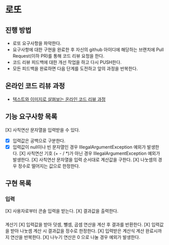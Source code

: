 # 로또
## 진행 방법
* 로또 요구사항을 파악한다.
* 요구사항에 대한 구현을 완료한 후 자신의 github 아이디에 해당하는 브랜치에 Pull Request(이하 PR)를 통해 코드 리뷰 요청을 한다.
* 코드 리뷰 피드백에 대한 개선 작업을 하고 다시 PUSH한다.
* 모든 피드백을 완료하면 다음 단계를 도전하고 앞의 과정을 반복한다.

## 온라인 코드 리뷰 과정
* [텍스트와 이미지로 살펴보는 온라인 코드 리뷰 과정](https://github.com/next-step/nextstep-docs/tree/master/codereview)

## 기능 요구사항 목록
[X] 사칙연산 문자열을 입력받을 수 있다.
 - [X] 입력값은 공백으로 구분한다.
 - [X] 입력값이 null이나 빈 문자열인 경우 IllegalArgumentException 예외가 발생한다.
[X] 사칙연산 기호 (+ - / *)가 아닌 경우 IllegalArgumentException 예외가 발생한다.
[X] 사칙연산 문자열을 입력 순서대로 계산값을 구한다.
[X] 나눗셈의 경우 정수로 떨어지는 값으로 한정한다.

## 구현 목록
### 입력
[X] 사용자로부터 콘솔 입력을 받는다.
[X] 결과값을 출력한다.

###
계산기
[X] 입력값을 받아 덧셈, 뺄셈, 곱셈 연산을 계산 후 결과를 반환한다.
[X] 입력값을 받아 나눗셈 계산 시 결과값을 정수로 한정한다.
[X] 입력받은 계산식 계산 완료시까지 연산을 반복한다.
[X] 나누기 연산은 0 으로 나눌 경우 예외가 발생한다.